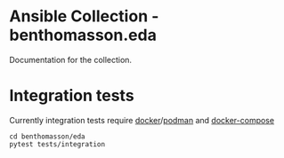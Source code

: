 # Ansible Collection - benthomasson.eda

Documentation for the collection.

# Integration tests

Currently integration tests require [docker](https://docs.docker.com/engine/install/)/[podman](https://podman.io/getting-started/installation) and [docker-compose](https://docs.docker.com/compose/install/)

```
cd benthomasson/eda
pytest tests/integration
```
